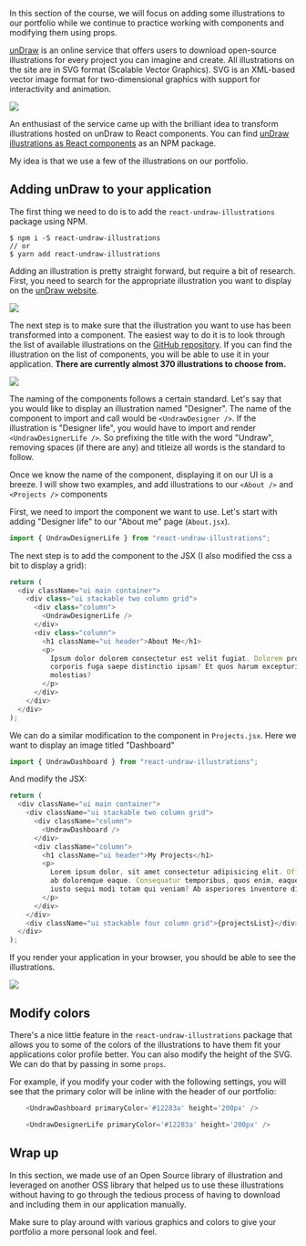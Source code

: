 In this section of the course, we will focus on adding some illustrations to our portfolio while we continue to practice working with components and modifying them using props.

[unDraw](https://undraw.co/illustrations) is an online service that offers users to download open-source illustrations for every project you can imagine and create. All illustrations on the site are in SVG format (Scalable Vector Graphics). SVG is an XML-based vector image format for two-dimensional graphics with support for interactivity and animation.

![](https://raw.githubusercontent.com/CraftAcademyLabs/ca_course/master/week3/assets/portfolio_challenge/react_portfolio_undraw_screen.png)

An enthusiast of the service came up with the brilliant idea to transform illustrations hosted on unDraw to React components. You can find [unDraw illustrations as React components](https://www.npmjs.com/package/react-undraw-illustrations) as an NPM package.

My idea is that we use a few of the illustrations on our portfolio.

## Adding unDraw to your application

The first thing we need to do is to add the `react-undraw-illustrations` package using NPM.

```
$ npm i -S react-undraw-illustrations
// or
$ yarn add react-undraw-illustrations
```

Adding an illustration is pretty straight forward, but require a bit of research. First, you need to search for the appropriate illustration you want to display on the [unDraw website](https://undraw.co/illustrations).

![](https://raw.githubusercontent.com/CraftAcademyLabs/ca_course/master/week3/assets/portfolio_challenge/react_portfolio_undraw_search.png)

The next step is to make sure that the illustration you want to use has been transformed into a component. The easiest way to do it is to look through the list of available illustrations on the [GitHub repository](https://github.com/GraemeFulton/react-undraw-illustrations/tree/master/lib/components). If you can find the illustration on the list of components, you will be able to use it in your application. **There are currently almost 370 illustrations to choose from.**

![](https://raw.githubusercontent.com/CraftAcademyLabs/ca_course/master/week3/assets/portfolio_challenge/react_portfolio_undraw_gh_component_list.png)

The naming of the components follows a certain standard. Let's say that you would like to display an illustration named "Designer". The name of the component to import and call would be `<UndrawDesigner />`. If the illustration is "Designer life", you would have to import and render `<UndrawDesignerLife />`. So prefixing the title with the word "Undraw", removing spaces (if there are any) and titleize all words is the standard to follow.

Once we know the name of the component, displaying it on our UI is a breeze. I will show two examples, and add illustrations to our `<About />` and `<Projects />` components

First, we need to import the component we want to use. Let's start with adding "Designer life" to our "About me" page (`About.jsx`).

```js
import { UndrawDesignerLife } from "react-undraw-illustrations";
```

The next step is to add the component to the JSX (I also modified the css a bit to display a grid):

```js
return (
  <div className="ui main container">
    <div class="ui stackable two column grid">
      <div class="column">
        <UndrawDesignerLife />
      </div>
      <div class="column">
        <h1 className="ui header">About Me</h1>
        <p>
          Ipsum dolor dolorem consectetur est velit fugiat. Dolorem provident
          corporis fuga saepe distinctio ipsam? Et quos harum excepturi dolorum
          molestias?
        </p>
      </div>
    </div>
  </div>
);
```

We can do a similar modification to the component in `Projects.jsx`. Here we want to display an image titled "Dashboard"

```js
import { UndrawDashboard } from "react-undraw-illustrations";
```

And modify the JSX:

```js
return (
  <div className="ui main container">
    <div className="ui stackable two column grid">
      <div className="column">
        <UndrawDashboard />
      </div>
      <div className="column">
        <h1 className="ui header">My Projects</h1>
        <p>
          Lorem ipsum dolor, sit amet consectetur adipisicing elit. Officia quod
          ab doloremque eaque. Consequatur temporibus, quos enim, eaque nemo ad
          iusto sequi modi totam qui veniam? Ab asperiores inventore distinctio.
        </p>
      </div>
    </div>
    <div className="ui stackable four column grid">{projectsList}</div>
  </div>
);
```

If you render your application in your browser, you should be able to see the illustrations.

![](https://raw.githubusercontent.com/CraftAcademyLabs/ca_course/master/week3/assets/portfolio_challenge/portfolio_v2_undraw_illustrations.gif)

## Modify colors

There's a nice little feature in the `react-undraw-illustrations` package that allows you to some of the colors of the illustrations to have them fit your applications color profile better. You can also modify the height of the SVG. We can do that by passing in some `props`.

For example, if you modify your coder with the following settings, you will see that the primary color will be inline with the header of our portfolio:

```js
    <UndrawDashboard primaryColor='#12283a' height='200px' />

    <UndrawDesignerLife primaryColor='#12283a' height='200px' />
```

## Wrap up

In this section, we made use of an Open Source library of illustration and leveraged on another OSS library that helped us to use these illustrations without having to go through the tedious process of having to download and including them in our application manually.

Make sure to play around with various graphics and colors to give your portfolio a more personal look and feel.
